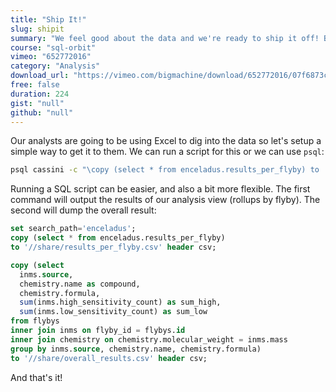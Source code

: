 ```yaml
---
title: "Ship It!"
slug: shipit
summary: "We feel good about the data and we're ready to ship it off! But how? Well that, friends, is the best part! There are multiple ways to do this but by far the simplest way is with a simple shell command using PSQL.  You can drop the file anywhere you like - on your desktop so you can email it, or, what's easiest, is to use a secure file sharing system like Dropbox, Google Drive, OneDrive - whatever. Nice and fast."
course: "sql-orbit"
vimeo: "652772016"
category: "Analysis"
download_url: "https://vimeo.com/bigmachine/download/652772016/07f6873c6e"
free: false
duration: 224
gist: "null"
github: "null"
---
```


Our analysts are going to be using Excel to dig into the data so let's setup a simple way to get it to them. We can run a script for this or we can use `psql`:

```sh 
psql cassini -c "\copy (select * from enceladus.results_per_flyby) to '//FILESHARE/results_per_flyby.csv' header csv;
```

Running a SQL script can be easier, and also a bit more flexible. The first command will output the results of our analysis view (rollups by flyby). The second will dump the overall result:

```sql 
set search_path='enceladus';
copy (select * from enceladus.results_per_flyby) 
to '//share/results_per_flyby.csv' header csv;

copy (select
  inms.source,
  chemistry.name as compound,
  chemistry.formula,
  sum(inms.high_sensitivity_count) as sum_high,
  sum(inms.low_sensitivity_count) as sum_low
from flybys
inner join inms on flyby_id = flybys.id
inner join chemistry on chemistry.molecular_weight = inms.mass
group by inms.source, chemistry.name, chemistry.formula)
to '//share/overall_results.csv' header csv;
```

And that's it!
